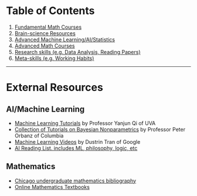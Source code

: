# Table of Contents

  1. [Fundamental Math Courses](/fundamental_math.html)
  2. [Brain-science Resources](evernote:///view/137625819/s306/ee997eba-f59c-415b-b42b-12af0404aef0/ee997eba-f59c-415b-b42b-12af0404aef0/)
  3. [Advanced Machine Learning/AI/Statistics](evernote:///view/137625819/s306/cbbf1e79-c8e6-4236-8898-4bdb27075060/cbbf1e79-c8e6-4236-8898-4bdb27075060/)
  4. [Advanced Math Courses](evernote:///view/137625819/s306/096491c3-2a18-4400-b6e6-3c6aba0bc9c4/096491c3-2a18-4400-b6e6-3c6aba0bc9c4/)
  5. [Research](evernote:///view/137625819/s306/6e2aebf4-e73b-4b21-bb0b-1918508e9942/6e2aebf4-e73b-4b21-bb0b-1918508e9942/)[ skills (e.g. Data Analysis, Reading Papers)](evernote:///view/137625819/s306/6e2aebf4-e73b-4b21-bb0b-1918508e9942/6e2aebf4-e73b-4b21-bb0b-1918508e9942/)
  6. [Meta-skills (e.g. Working Habits)](evernote:///view/137625819/s306/219c8300-c511-422f-b389-2c987d1958a7/219c8300-c511-422f-b389-2c987d1958a7/)

---

# External Resources

## AI/Machine Learning

  * [Machine Learning Tutorials](https://www.cs.virginia.edu/yanjun/list2LearnLearning.htm) by Professor Yanjun Qi of UVA
  * [Collection of Tutorials on Bayesian Nonparametrics](http://stat.columbia.edu/~porbanz/npb-tutorial.html) by Professor Peter Orbanz of Columbia
  * [Machine Learning Videos](https://github.com/dustinvtran/ml-videos) by Dustrin Tran of Google
  * [AI Reading List. includes ML, philosophy, logic, etc](https://80000hours.org/ai-safety-syllabus/#undergraduate-degree)


## Mathematics

  * [Chicago undergraduate mathematics bibliography](https://www.ocf.berkeley.edu/~abhishek/chicmath.htm)
  * [Online Mathematics Textbooks](http://people.math.gatech.edu/~cain/textbooks/onlinebooks.html)
